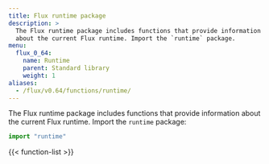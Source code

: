 ```yaml
---
title: Flux runtime package
description: >
  The Flux runtime package includes functions that provide information
  about the current Flux runtime. Import the `runtime` package.
menu:
  flux_0_64:
    name: Runtime
    parent: Standard library
    weight: 1
aliases:
  - /flux/v0.64/functions/runtime/
---
```


The Flux runtime package includes functions that provide information about the
current Flux runtime. Import the `runtime` package:

```js
import "runtime"
```

{{< function-list >}}
